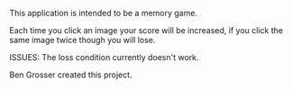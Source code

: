 This application is intended to be a memory game.

Each time you click an image your score will be increased, if you click the same image twice though you will lose.

ISSUES:
The loss condition currently doesn't work.

Ben Grosser created this project.